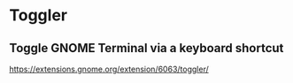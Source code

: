 # Toggler

## Toggle GNOME Terminal via a keyboard shortcut

https://extensions.gnome.org/extension/6063/toggler/
